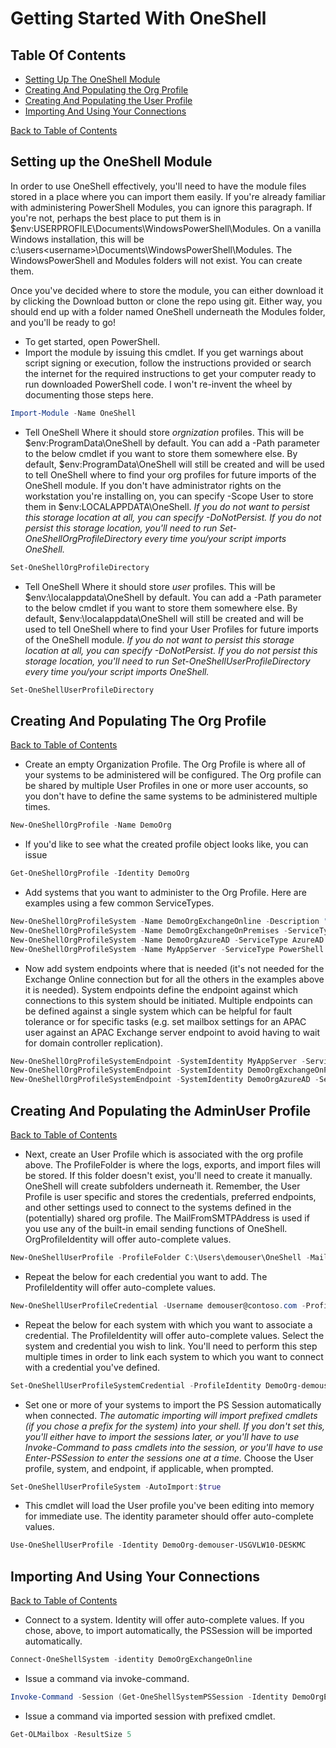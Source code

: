 # Getting Started With OneShell

## <a name="TOC"></a>Table Of Contents

- [Setting Up The OneShell Module](#SettingUp)
- [Creating And Populating the Org Profile](#CreatingOrgProfile)
- [Creating And Populating the User Profile](#CreatingUserProfile)
- [Importing And Using Your Connections](#ImportingAndUsing)

[Back to Table of Contents](#TOC)

## <a name="SettingUp"></a>Setting up the OneShell Module

In order to use OneShell effectively, you'll need to have the module files stored in a place where you can import them easily. If you're already familiar with administering PowerShell Modules, you can ignore this paragraph. If you're not, perhaps the best place to put them is in $env:USERPROFILE\Documents\WindowsPowerShell\Modules. On a vanilla Windows installation, this will be c:\users\<username>\Documents\WindowsPowerShell\Modules. The WindowsPowerShell and Modules folders will not exist. You can create them.

Once you've decided where to store the module, you can either download it by clicking the Download button or clone the repo using git. Either way, you should end up with a folder named OneShell underneath the Modules folder, and you'll be ready to go!

- To get started, open PowerShell.
- Import the module by issuing this cmdlet. If you get warnings about script signing or execution, follow the instructions provided or search the internet for the required instructions to get your computer ready to run downloaded PowerShell code. I won't re-invent the wheel by documenting those steps here.

```PowerShell
Import-Module -Name OneShell
```

- Tell OneShell Where it should store _orgnization_ profiles. This will be $env:ProgramData\OneShell by default. You can add a -Path parameter to the below cmdlet if you want to store them somewhere else. By default, $env:ProgramData\OneShell will still be created and will be used to tell OneShell where to find your org profiles for future imports of the OneShell module. If you don't have administrator rights on the workstation you're installing on, you can specify -Scope User to store them in $env:LOCALAPPDATA\OneShell. _If you do not want to persist this storage location at all, you can specify -DoNotPersist. If you do not persist this storage location, you'll need to run Set-OneShellOrgProfileDirectory every time you/your script imports OneShell._

```PowerShell
Set-OneShellOrgProfileDirectory
```

- Tell OneShell Where it should store _user_ profiles. This will be $env:\localappdata\OneShell by default. You can add a -Path parameter to the below cmdlet if you want to store them somewhere else. By default, $env:\localappdata\OneShell will still be created and will be used to tell OneShell where to find your User Profiles for future imports of the OneShell module. _If you do not want to persist this storage location at all, you can specify -DoNotPersist. If you do not persist this storage location, you'll need to run Set-OneShellUserProfileDirectory every time you/your script imports OneShell._

```PowerShell
Set-OneShellUserProfileDirectory
```

## <a name="CreatingOrgProfile"></a>Creating And Populating The Org Profile

[Back to Table of Contents](#TOC)

- Create an empty Organization Profile. The Org Profile is where all of your systems to be administered will be configured. The Org profile can be shared by multiple User Profiles in one or more user accounts, so you don't have to define the same systems to be administered multiple times.

```PowerShell
New-OneShellOrgProfile -Name DemoOrg
```

- If you'd like to see what the created profile object looks like, you can issue

```PowerShell
Get-OneShellOrgProfile -Identity DemoOrg
```

- Add systems that you want to administer to the Org Profile. Here are examples using a few common ServiceTypes.

```PowerShell
New-OneShellOrgProfileSystem -Name DemoOrgExchangeOnline -Description "DemoOrg's Exchange Online Tenant" -ServiceType ExchangeOnline -CommandPrefix OL -ProfileIdentity DemoOrg
New-OneShellOrgProfileSystem -Name DemoOrgExchangeOnPremises -ServiceType ExchangeOnPremises -CommandPrefix OP -ProfileIdentity DemoOrg
New-OneShellOrgProfileSystem -Name DemoOrgAzureAD -ServiceType AzureAD -ProfileIdentity DemoOrg -TenantSubDomain DemoOrg
New-OneShellOrgProfileSystem -Name MyAppServer -ServiceType PowerShell -SessionManagementGroups AppServers -ProfileIdentity DemoOrg
```

- Now add system endpoints where that is needed (it's not needed for the Exchange Online connection but for all the others in the examples above it is needed). System endpoints define the endpoint against which connections to this system should be initiated. Multiple endpoints can be defined against a single system which can be helpful for fault tolerance or for specific tasks (e.g. set mailbox settings for an APAC user against an APAC Exchange server endpoint to avoid having to wait for domain controller replication).

```PowerShell
New-OneShellOrgProfileSystemEndpoint -SystemIdentity MyAppServer -ServiceType PowerShell -AddressType FQDN -Address appserver.contoso.com -ProfileIdentity DemoOrg
New-OneShellOrgProfileSystemEndpoint -SystemIdentity DemoOrgExchangeOnPremises -ServiceType ExchangeOnPremises -ProfileIdentity DemoOrg -AddressType FQDN -Address usgvlve1401.contoso.com
New-OneShellOrgProfileSystemEndpoint -SystemIdentity DemoOrgAzureAD -ServiceType AzureAD -AddressType FQDN -Address localhost -ProfileIdentity DemoOrg
```

## <a name="CreatingUserProfile"></a>Creating And Populating the AdminUser Profile

[Back to Table of Contents](#TOC)

- Next, create an User Profile which is associated with the org profile above. The ProfileFolder is where the logs, exports, and import files will be stored. If this folder doesn't exist, you'll need to create it manually. OneShell will create subfolders underneath it. Remember, the User Profile is user specific and stores the credentials, preferred endpoints, and other settings used to connect to the systems defined in the (potentially) shared org profile. The MailFromSMTPAddress is used if you use any of the built-in email sending functions of OneShell. OrgProfileIdentity will offer auto-complete values.

```PowerShell
New-OneShellUserProfile -ProfileFolder C:\Users\demouser\OneShell -MailFromSMTPAddress demouser@contoso.com -OneShellOrgProfileidentity DemoOrg
```

- Repeat the below for each credential you want to add. The ProfileIdentity will offer auto-complete values.

```PowerShell
New-OneShellUserProfileCredential -Username demouser@contoso.com -ProfileIdentity DemoOrg-demouser-USGVLW10DESKDU
```

- Repeat the below for each system with which you want to associate a credential. The ProfileIdentity will offer auto-complete values. Select the system and credential you wish to link. You'll need to perform this step multiple times in order to link each system to which you want to connect with a credential you've defined.

```PowerShell
Set-OneShellUserProfileSystemCredential -ProfileIdentity DemoOrg-demouser-USGVLW10DESKDU
```

- Set one or more of your systems to import the PS Session automatically when connected. _The automatic importing will import prefixed cmdlets (if you chose a prefix for the system) into your shell. If you don't set this, you'll either have to import the sessions later, or you'll have to use Invoke-Command to pass cmdlets into the session, or you'll have to use Enter-PSSession to enter the sessions one at a time._ Choose the User profile, system, and endpoint, if applicable, when prompted.

```PowerShell
Set-OneShellUserProfileSystem -AutoImport:$true
```

- This cmdlet will load the User profile you've been editing into memory for immediate use. The identity parameter should offer auto-complete values.

```PowerShell
Use-OneShellUserProfile -Identity DemoOrg-demouser-USGVLW10-DESKMC
```

## <a name="ImportingAndUsing"></a>Importing And Using Your Connections

[Back to Table of Contents](#TOC)

- Connect to a system. Identity will offer auto-complete values. If you chose, above, to import automatically, the PSSession will be imported automatically.

```PowerShell
Connect-OneShellSystem -identity DemoOrgExchangeOnline
```

- Issue a command via invoke-command.

```PowerShell
Invoke-Command -Session (Get-OneShellSystemPSSession -Identity DemoOrgExchangeOnline) -ScriptBlock {Get-Mailbox -ResultSize 5}
```

- Issue a command via imported session with prefixed cmdlet.

```PowerShell
Get-OLMailbox -ResultSize 5
```
